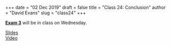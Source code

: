 +++
date = "02 Dec 2019"
draft = false
title = "Class 24: Conclusion"
author = "David Evans"
slug = "class24"
+++

**[Exam 3](/exam3)** will be in class on Wednesday.

[Slides](https://www.dropbox.com/s/b73sske963lea83/class24-post.pdf?dl=0)  
[Video](https://uva.hosted.panopto.com/Panopto/Pages/Viewer.aspx?id=6b77fcbf-9e00-4f20-ace8-ab1701519a7c)








